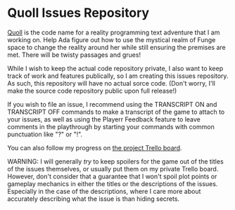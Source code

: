# Quoll Issues Repository

[Quoll](https://quoll-alpha.netlify.app/) is the code name for a reality programming text adventure that I am working on. Help Ada figure out how to use the mystical realm of Funge space to change the reality around her while still ensuring the premises are met. There will be twisty passages and grues!

While I wish to keep the actual code repository private, I also want to keep track of work and features publically, so I am creating this issues repository. As such, this repository will have no actual sorce code. (Don't worry, I'll make the source code repository public upon full release!)

If you wish to file an issue, I recommend using the TRANSCRIPT ON and TRANSCRIPT OFF commands to make a transcript of the game to attach to your issues, as well as using the Playerr Feedback feature to leave comments in the playthrough by starting your commands with common punctuation like "?" or "!".

You can also follow my progress on [the project Trello board](https://trello.com/b/2leWtZxb/quoll-project-board).

WARNING: I will generally _try_ to keep spoilers for the game out of the titles of the issues themselves, or usually put them on my private Trello board. However, don't consider that a guarantee that I won't spoil plot points or gameplay mechanics in either the titles or the descriptions of the issues. Especially in the case of the descriptions, where I care more about accurately describing what the issue is than hiding secrets.
